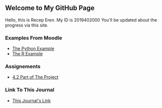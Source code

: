 ## Welcome to My GitHub Page

Hello, this is Recep Eren. My ID is 2019402000 You'll be updated about the progress via this site.

### Examples From Moodle 
* [The Python Example](python_example_in_Jupyter_Notebook.html)
* [The R Example](R_Markdown_Example_in_RStudio.html)

### Assignements
* [4.2 Part of The Project](part1.html)

### Link To This Journal
* [This Journal's Link](https://bu-ie-423.github.io/fall-23-rerendurgut/)
